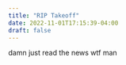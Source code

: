 ```yaml
---
title: "RIP Takeoff"
date: 2022-11-01T17:15:39-04:00
draft: false
---
```


damn just read the news wtf man